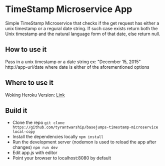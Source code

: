 
# TimeStamp Microservice App
Simple TimeStamp Microservice that checks if the get request has either a unix
timestamp or a regural date string. If such case exists return both the Unix 
timestamp and the natural language form of that date, else return null.

## How to use it
Pass in a unix timestamp or a date string ex: "December 15, 2015"
http://app-uri/date
where date is either of the aforementioned options

## Where to use it
Woking Heroku Version: [Link](https://thawing-earth-66663.herokuapp.com/)

## Build it
* Clone the repo
`git clone https://github.com/tyrantwarship/basejumps-timestamp-microservice local-copy`
* Install the dependencies locally 
`npm install`
* Run the development server (nodemon is used to reload the app after changes)
`npm run dev`
* Edit app.js with editor
* Point your browser to localhost:8080 by default
